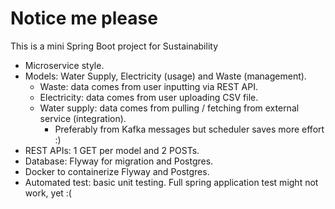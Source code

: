 # Notice me please

This is a mini Spring Boot project for Sustainability

- Microservice style.
- Models: Water Supply, Electricity (usage) and Waste (management).
  - Waste: data comes from user inputting via REST API.
  - Electricity: data comes from user uploading CSV file.
  - Water supply: data comes from pulling / fetching from external service (integration). 
    - Preferably from Kafka messages but scheduler saves more effort :) 
- REST APIs: 1 GET per model and 2 POSTs.
- Database: Flyway for migration and Postgres.
- Docker to containerize Flyway and Postgres.
- Automated test: basic unit testing. Full spring application test might not work, yet :( 
